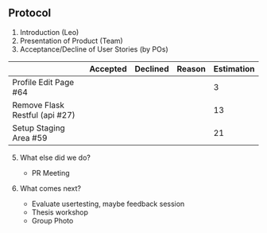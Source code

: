 ## Protocol

1. Introduction (Leo)
2. Presentation of Product (Team)
3. Acceptance/Decline of User Stories (by POs)

|                  | Accepted | Declined | Reason | Estimation
|------------------|----------|----------|--------|------------
| Profile Edit Page #64  |          |         |        |3       |
| Remove Flask Restful (api #27) |         |         |        | 13       |
| Setup Staging Area #59 |         |         |        |   21    |
    
5. What else did we do?
    - PR Meeting

6. What comes next?
    - Evaluate usertesting, maybe feedback session
    - Thesis workshop
    - Group Photo

